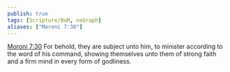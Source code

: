 ```yaml
---
publish: true
tags: [Scripture/BoM, noGraph]
aliases: ["Moroni 7:30"]
---
```

[Moroni 7:30](https://churchofjesuschrist.org/study/scriptures/bofm/moro/7?lang=eng&id=p30#p30) For behold, they are subject unto him, to minister according to the word of his command, showing themselves unto them of strong faith and a firm mind in every form of godliness.
